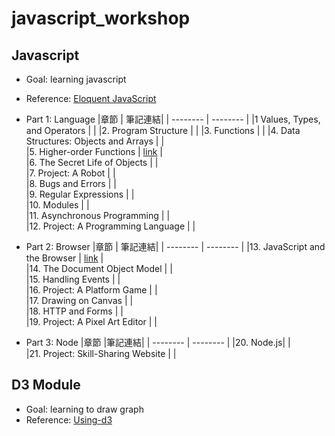 # javascript_workshop
## Javascript
- Goal: learning javascript 
- Reference: [Eloquent JavaScript](https://eloquentjavascript.net/)
- Part 1: Language
  |章節 | 筆記連結| 
  | -------- | -------- |
  |1 Values, Types, and Operators    |   | 
  |2. Program Structure     | | 
  |3. Functions   |     | 
  |4. Data Structures: Objects and Arrays     |    |  
  |5. Higher-order Functions     | [link](https://hackmd.io/neirRb_wQ5OGAAou3DcSSw) |  
  |6. The Secret Life of Objects    |      |  
  |7. Project: A Robot   |      |  
  |8. Bugs and Errors     |   |   
  |9. Regular Expressions     |  |  
  |10. Modules    |   |  
  |11. Asynchronous Programming   |  |  
  |12. Project: A Programming Language    |   |  

- Part 2: Browser
  |章節 | 筆記連結|
  | -------- | -------- |
  |13. JavaScript and the Browser    | [link](https://hackmd.io/mMJgjSMwT5CE6GclOhGmow)   |  
  |14. The Document Object Model    |      |  
  |15. Handling Events   |      |  
  |16. Project: A Platform Game   |      |  
  |17. Drawing on Canvas   |      |  
  |18. HTTP and Forms   |      |  
  |19. Project: A Pixel Art Editor   |      |  

- Part 3: Node
  |章節 |筆記連結| 
  | -------- | -------- | 
  |20. Node.js|      |  
  |21. Project: Skill-Sharing Website   |      |

## D3 Module
- Goal: learning to draw graph
- Reference: [Using-d3](http://using-d3js.com/)
